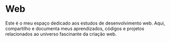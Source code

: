 # Web
Este é o meu espaço dedicado aos estudos de desenvolvimento web. Aqui, compartilho e documenta meus aprendizados, códigos e projetos relacionados ao universo fascinante da criação web.
